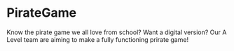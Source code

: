 # PirateGame
Know the pirate game we all love from school? Want a digital version?
Our A Level team are aiming to make a fully functioning prirate game!